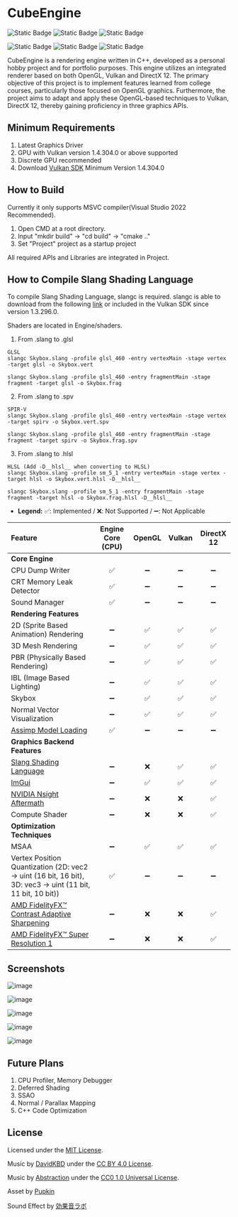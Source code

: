 # CubeEngine

![Static Badge](https://img.shields.io/badge/language-C%2B%2B-brightgreen)
![Static Badge](https://img.shields.io/badge/platform-Windows-brightgreen)
![Static Badge](https://img.shields.io/badge/license-MIT-brightgreen)

![Static Badge](https://img.shields.io/badge/api-OpenGL-%235586A4?logo=opengl)
![Static Badge](https://img.shields.io/badge/api-Vulkan-%23A41E22?logo=vulkan)
![Static Badge](https://img.shields.io/badge/api-DirectX_12-limegreen)

CubeEngine is a rendering engine written in C++, developed as a personal hobby project and for portfolio purposes. This engine utilizes an integrated renderer based on both OpenGL, Vulkan and DirectX 12. The primary objective of this project is to implement features learned from college courses, particularly those focused on OpenGL graphics. Furthermore, the project aims to adapt and apply these OpenGL-based techniques to Vulkan, DirectX 12, thereby gaining proficiency in three graphics APIs.

## Minimum Requirements
1. Latest Graphics Driver
2. GPU with Vulkan version 1.4.304.0 or above supported
3. Discrete GPU recommended
4. Download [Vulkan SDK](https://www.lunarg.com/vulkan-sdk/) Minimum Version 1.4.304.0
 
## How to Build
Currently it only supports MSVC compiler(Visual Studio 2022 Recommended).
1. Open CMD at a root directory.
2. Input "mkdir build" -> "cd build" -> "cmake .."
3. Set "Project" project as a startup project

All required APIs and Libraries are integrated in Project.

## How to Compile Slang Shading Language
To compile Slang Shading Language, slangc is required. slangc is able to download from the following [link](https://github.com/shader-slang/slang/releases) or included in the Vulkan SDK since version 1.3.296.0.

Shaders are located in Engine/shaders.
1. From .slang to .glsl
```
GLSL
slangc Skybox.slang -profile glsl_460 -entry vertexMain -stage vertex -target glsl -o Skybox.vert

slangc Skybox.slang -profile glsl_460 -entry fragmentMain -stage fragment -target glsl -o Skybox.frag
```
2. From .slang to .spv
```
SPIR-V
slangc Skybox.slang -profile glsl_460 -entry vertexMain -stage vertex -target spirv -o Skybox.vert.spv

slangc Skybox.slang -profile glsl_460 -entry fragmentMain -stage fragment -target spirv -o Skybox.frag.spv
```
3. From .slang to .hlsl
```
HLSL (Add -D__hlsl__ when converting to HLSL)
slangc Skybox.slang -profile sm_5_1 -entry vertexMain -stage vertex -target hlsl -o Skybox.vert.hlsl -D__hlsl__

slangc Skybox.slang -profile sm_5_1 -entry fragmentMain -stage fragment -target hlsl -o Skybox.frag.hlsl -D__hlsl__
```

* **Legend:** ✅: Implemented / ❌: Not Supported / ➖: Not Applicable

| Feature | Engine Core (CPU) | OpenGL | Vulkan | DirectX 12 |
| :--- | :---: | :---: | :---: | :---: |
| **Core Engine** | | | | |
| CPU Dump Writer | ✅ | ➖ | ➖ | ➖ |
| CRT Memory Leak Detector | ✅ | ➖ | ➖ | ➖ |
| Sound Manager | ✅ | ➖ | ➖ | ➖ |
| **Rendering Features** | | | | |
| 2D (Sprite Based Animation) Rendering | ➖ | ✅ | ✅ | ✅ |
| 3D Mesh Rendering | ➖ | ✅ | ✅ | ✅ |
| PBR (Physically Based Rendering) | ➖ | ✅ | ✅ | ✅ |
| IBL (Image Based Lighting) | ➖ | ✅ | ✅ | ✅ |
| Skybox | ➖ | ✅ | ✅ | ✅ |
| Normal Vector Visualization | ➖ | ✅ | ✅ | ✅ |
| [Assimp Model Loading](https://github.com/assimp/assimp) | ✅ | ➖ | ➖ | ➖ |
| **Graphics Backend Features** | | | | |
| [Slang Shading Language](https://shader-slang.org/) | ➖ | ❌ | ✅ | ✅ |
| [ImGui](https://github.com/ocornut/imgui) | ➖ | ✅ | ✅ | ✅ |
| [NVIDIA Nsight Aftermath](https://developer.nvidia.com/nsight-aftermath) | ➖ | ❌ | ❌ | ✅ |
| Compute Shader | ➖ | ❌ | ❌ | ✅ |
| **Optimization Techniques** | | | | |
| MSAA | ➖ | ✅ | ✅ | ✅ |
| Vertex Position Quantization (2D: vec2 -> uint (16 bit, 16 bit), 3D: vec3 -> uint (11 bit, 11 bit, 10 bit)) | ✅ | ➖ | ➖ | ➖ |
| [AMD FidelityFX™ Contrast Adaptive Sharpening](https://gpuopen.com/fidelityfx-cas/) | ➖ | ❌ | ❌ | ✅ |
| [AMD FidelityFX™ Super Resolution 1](https://gpuopen.com/fidelityfx-superresolution/) | ➖ | ❌ | ❌ | ✅ |

## Screenshots
![image](https://github.com/user-attachments/assets/4b74e0cf-c652-4af2-81ed-981027c0b5b2)

![image](https://github.com/user-attachments/assets/36c003b4-65c5-413f-9faf-e71366a791f3)

![image](https://github.com/user-attachments/assets/4a713821-5f2c-4fe5-81c4-fba9a72dfd67)

![image](https://github.com/user-attachments/assets/0116de70-4fcc-465d-be30-21321d67ee25)

![image](https://github.com/user-attachments/assets/e7221576-5010-48b5-8a58-78bd5f197625)

## Future Plans
1. CPU Profiler, Memory Debugger
2. Deferred Shading
3. SSAO
4. Normal / Parallax Mapping
5. C++ Code Optimization

## License
Licensed under the [MIT License](https://github.com/minjae-yu/CubeEngine/blob/main/LICENSE).

Music by [DavidKBD](https://www.davidkbd.com/) under the [CC BY 4.0 License](https://creativecommons.org/licenses/by/4.0/).

Music by [Abstraction](https://abstractionmusic.com/) under the [CC0 1.0 Universal License](https://creativecommons.org/publicdomain/zero/1.0/).

Asset by [Pupkin](https://trevor-pupkin.itch.io/tech-dungeon-roguelite)

Sound Effect by [効果音ラボ](https://soundeffect-lab.info/)
